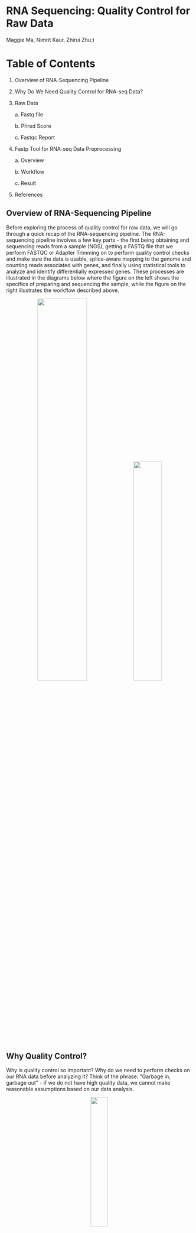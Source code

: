 # RNA Sequencing: Quality Control for Raw Data 
   Maggie Ma, Nimrit Kaur, Zhirui Zhu:) 
# Table of Contents  
1. Overview of RNA-Sequencing Pipeline
2. Why Do We Need Quality Control for RNA-seq Data?
3. Raw Data
   
     a. Fastq file
   
     b. Phred Score
   
     c. Fastqc Report
4. Fastp Tool for RNA-seq Data Preprocessing

     a. Overview

     b. Workflow

     c. Result

5. References

## Overview of RNA-Sequencing Pipeline
Before exploring the process of quality control for raw data, we will go through a quick recap of the RNA-sequencing pipeline. The RNA-sequencing pipeline involves a few key parts - the first being obtaining and sequencing reads from a sample (NGS), getting a FASTQ file that we perform FASTQC or Adapter Trimming on to perform quality control checks and make sure the data is usable, splice-aware mapping to the genome and counting reads associated with genes, and finally using statistical tools to analyze and identify differentially expressed genes. These processes are illustrated in the diagrams below where the figure on the left shows the specifics of preparing and sequencing the sample, while the figure on the right illustrates the workflow described above.

<p align="center"><img src=rnaseq1.png width=51.5% height=51.5%>        <img src=rnaseq2.png width=39% height=39%>

## Why Quality Control? 
Why is quality control so important? Why do we need to perform checks on our RNA data before analyzing it? 
Think of the phrase: "Garbage in, garbage out" - if we do not have high quality data, we cannot make reasonable assumptions based on our data analysis.

<p align="center"><img src=garbageinout.png width=30% height=30%> 

There are four main components or reasons for the importance of quality control. The first is the assessment of RNA quality which determines the type of library preparation and sequencing parameters required. Degraded RNA means poor library quality, reduced complexity, inefficient sequencing, and may lead to missing/misrepresented splicing variants. 

The second component is raw read data - our fastq file - with critical parameters like GC content, N content, overrepresented sequences, adapter sequences, and K-mers. While the other parameters will be explored more later, let's look into overrepresented sequences specifically. Two possible cause for overrepresentation of a particular sequence are: (1) the sequence is highly biologically relevant (e.g. over expression of certain RNA because of a disease phenotype); and (2) the library is contaminated with sequences from adapters or other sources. These possible issues in the data highlight the need for quality control measures before bioinformatics applications in data analysis. 

The thrid component is alignment, which is the process used to determine the best location (with least mismatches) for each read to the reference genome in sequencing analysis. During raw data quality control, it is hard to detect the capture efficiency and non-adapter contamination. (Capture efficiency is measured as the percentage of total sequenced reads mapped to the intended target region.) One specific scenario is Multiple Best Alignment which happens when a read can be aligned equally well (with the least mismatches) to more than one location on the reference genome. This will inflate the aligned read number if we directly access counting reads from the SAM/BAM file. Essentially, improper alignment could result in misinterpreted data.  

The fourth and final component is gene expression analysis. The overall goal for the majority of RNA-seq studies is to compare gene expression from two or more groups. However, with many outliers, we cannot properly compare gene expression, making quality control a very useful tool and step in our workflow. 


# Raw Data

## FASTQ file

FASTQ is a data file format that is used to store sequencing data and quality scores. It is used to contain raw data generated from NGS sequencing technologies. So the RNA-seqencing data is usually contained in a FASTQ file.

Here is a sample FASTQ file:

![image](fastq_file.png)

In the FASTQ file, each read is consist of four lines. 
* The first line is the sequence header which starts with an "@" (not a ">")!.
  * From the leading "@" to the first whitespace character is considered as the sequence identifier, which consist information about the cluster and sequence run (like flow cell lane, flow cell ID, run ID, instrument name).
  * Then the contents after the first whitespace are the sequence description.
* The second line is the sequence or the base-calls in standard letter code (A, C, G, T, N).
* The third line starts with a "+" and can have the same sequence identifier after, but usually just simply a "+" as a separator.
* The fourth line are the quality scores (Phred quality score for the sequence, encoded in ASCII characters).

## Phred Score
Phred Quality Score or the Q score is measures the base call accuracy. It report the probability that the given base is called incorrectly by the sequencer. Phred score is logarithmically related to the base calling probabilities (formula shown below). So if a base is assigned a Phred or Q score of 20, it equal to the probability of an incorrect base call of 1 on 100 times or a 99% base call accuracy.

![image](phred_score.png)

## FASTQC Report
The FASTQC tool can be used to generate a quality check report of the FASTQ file based on the reads. A sample command would be `$ fastqc file1.fastq file2.fastq`.
After gaining a quality check report of the file, the graphs and contents in the report can indicate how good the data is.
For example, here is a graph that indicate bad **Phred score** across all reads.

![Image](bad_score.png)

If the yellow boxes that represent the Phred scores of the bases lands in the green area (scores greater than 28), it means they had good quality calls. If the boxes lands in the red area (scores less than 20), it means they had bad quality calls. Greater Phred scores represent better base calls.

Here is a graph that represent the **N content** in the sequence.

![Image](N_content.png)

If a sequencer cannot make a base call with sufficient confidence, then it normally substitute the base read with a N.
So it raise a warning if any position in reads have an N content > 5%. And it give an error if the N content is > 20%.
Significant or large proportions of Ns usually indicate a general loss of quality, so it may indicate bad data.
In the example graph above, most of the positions have N content under 5%. And only in a few position the N content is about 5%, which will raise a warning.

Below is a graph that represent the **duplication level** across sequences.

![Image](duplication.png)

In a properly diverse library, most sequences should fall into the far left of the plot, which indicate low duplication level. A high duplication level is more likely to indicate some kind of enrichment bias or presence of low complexity contaminants that may tend to produce spikes to the right side of the plot. In the plot above, mores sequences are in the far left. But there is a spike in the right side, which indicate high duplication level for some sequences.

The plot below shows the **adapter content** in the data.

![Image](adapter.png)

The adapter content module will be shown if there is a significant portion of the insert sizes smaller than the length of the reads in the library. It indicate that the sequences' adapters need to be trimmed before proceeding any downstream analysis like read alignments.
The graph will indicate a warning if any sequence is present in > 5% of all reads. And it will indicate an error if the adapter content is > 10% of all reads.
In the plot shown above, no warning or error would be raised because there's no adapter content(%) that is greater than 5% across all positions in read. So it indicate good data.

After gaining a quality check report to see whether some features of the data indicate good or bad, further trimming and cleaning of the data can be done to clean the data and increase its quality. An example tool that can be used to trim and apply quality control to data is FASTP.


# FASTP  

## FASTP Overview  
Fastp is a tool designed for preprocessing FASTQ files prior to downstream analysis. Its features include quality control, adapter trimming, quality filtering, per-read quality pruning and many other functions to provide clean data.  

## FAST Workflow  
![Image](fastp_workflow.jpg)

### Main workflow:  
* Fastp parallelly process the input fastq files using multi-threading techniques to improve the efficiency.  
* It loads reads from FASTQ files and groups them into packs.  
* There is a one-on-one relationship between each pack of reads and the thread assigned to process it.  
  * In each thread, each read from the pack is processed.  
* Each thread operates independently to process its subset of reads and store reads’ statistical information in its own environment for later use.  
  * The information may include quality profiles and base content on a per-cycle basis as well as results from adapter trimming and k-mer counts.  
* After all the reads have been processed, their statistical information will be combined into one.  
* Fastp’s reporter will generate reports in both HTML (visualization) and JSON formats.  
  * Reports provide both pre-filtering and post-filtering statistical information for comparison purposes.  

### Paired-end processing workflow：
*	**UMI**(Unique Molecular Identifiers) preprocessing: Process data containing UMIs by shifting the UMI information to the read identifier. Using UMIs to identify and remove duplications as well as produce high-quality consensus reads via error correction.  
*	**Sliding window cutting**: As the window slide from either 5′end to 3′end or from 3′end to 5′, fastp evaluate the mean quality score within the window and remove low-quality bases in the head and tail of each read.  
*	**PolyG tail trimming**: Becasue Illumina NextSeq or NovaSeq use two-color chemistry to represent the four DNA bases, sequencers may misidentify some T and C as G. By determine the data sequencers using flow cell identifier, fastp automatically removes the polyG tail.  
*	**Base correction**: If fastp detects substantial overlap between one pair of reads, then it compares the bases within the overlapped region and performs a correction based on the read with high-quality score. Base correction is possible if the total number of mismatches is under a specified threshold.  
*	**Adapter trimming**: For both single-end and paired-end Illumina data, fastq can automatically detect and cut adapters.  
    * For single-end data: fastq checks the ends of the reads and identifying sequences that occur frequently across the first 1 million(default) reads as adapters.  
    * For paired-end data: fastq finds the overlap between each pair of reads to enable the detection of adapter sequences.  
*	**Filtering**: reads with low quality, high proportions of N contents, or length under certain thresholds will be removed.

 ## Result
 ![Image](fastp_result.jpg)  
 
As the figure demonstrates, the curve for base G is abnormal before fastp processing because it separates from the curve for base C. Meanwhile, the quantity of G does not match that of C, indicating the violation of Chargaff's rule. After fastp processing, the curve for G gets normalized and the proportions of G and C match.  

 ![Image](fastp_report.png)  
 
 The figure is an example fastp report that demonstrates the pre-filtering and post-filtering statistical values for a sample data. The 363.76K reads with low quality and 34.8K reads that are too short.

 ## References
 1. Chen, S., Zhou, Y., Chen, Y., &amp; Gu, J. (2018, September 1). Fastp: An ultra-fast all-in-one FASTQ preprocessor. Bioinformatics (Oxford, England). https://www.ncbi.nlm.nih.gov/pmc/articles/PMC6129281/
 2. fastp report. Fastp report at 2018-06-27 10:32:27. (n.d.). https://opengene.org/fastp/fastp.html
 3. Illumina. (n.d.). Quality scores for next-generation sequencing - Illumina. Sequencing. https://www.illumina.com/Documents/products/technotes/technote_Q-Scores.pdf
 4. Mary Piper, L. P. (2020, February 24). Single-cell RNA-seq: Quality control analysis. Introduction to single-cell RNA-seq. https://hbctraining.github.io/scRNA-seq_online/lessons/04_SC_quality_control.html
 5. Mary Piper, R. K. (2017, September 20). Quality Control Using FASTQC. Introduction to RNA-Seq using high-performance computing - ARCHIVED. https://hbctraining.github.io/Intro-to-rnaseq-hpc-O2/lessons/02_assessing_quality.html
 6. Quality scores. NGS Analysis. (2018, January 9). https://learn.gencore.bio.nyu.edu/ngs-file-formats/quality-scores/
 7. Sheng, Q., Vickers, K., Zhao, S., Wang, J., Samuels, D. C., Koues, O., Shyr, Y., &amp; Guo, Y. (2017, July 1). Multi-perspective quality control of Illumina RNA sequencing data analysis. Briefings in functional genomics. https://www.ncbi.nlm.nih.gov/pmc/articles/PMC5860075/
